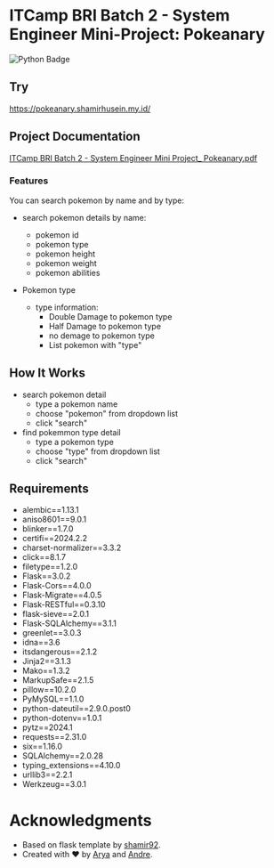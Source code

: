 # ITCamp BRI Batch 2 - System Engineer Mini-Project: Pokeanary

![Python Badge](https://img.shields.io/badge/Made%20with-Python-blue)

## Try
https://pokeanary.shamirhusein.my.id/

## Project Documentation
[ITCamp BRI Batch 2 - System Engineer Mini Project_ Pokeanary.pdf](https://github.com/andrewidianto12/mini-project/blob/main/ITCamp%20BRI%20Batch%202%20-%20System%20Engineer%20Mini%20Project_%20Pokeanary.pdf)

### Features
You can search pokemon by name and by type:
- search pokemon details by name:
  - pokemon id
  - pokemon type
  - pokemon height
  - pokemon weight
  - pokemon abilities
      
- Pokemon type
  - type information:
    - Double Damage to pokemon type 
    - Half Damage to pokemon type
    - no demage to pokemon type
    - List pokemon with "type"

## How It Works
- search pokemon detail
    - type a pokemon name
    - choose "pokemon" from dropdown list
    - click "search"
- find pokemmon type detail
    - type a pokemon type
    - choose "type" from dropdown list
    - click "search"

## Requirements

- alembic==1.13.1
- aniso8601==9.0.1
- blinker==1.7.0
- certifi==2024.2.2
- charset-normalizer==3.3.2
- click==8.1.7
- filetype==1.2.0
- Flask==3.0.2
- Flask-Cors==4.0.0
- Flask-Migrate==4.0.5
- Flask-RESTful==0.3.10
- flask-sieve==2.0.1
- Flask-SQLAlchemy==3.1.1
- greenlet==3.0.3
- idna==3.6
- itsdangerous==2.1.2
- Jinja2==3.1.3
- Mako==1.3.2
- MarkupSafe==2.1.5
- pillow==10.2.0
- PyMySQL==1.1.0
- python-dateutil==2.9.0.post0
- python-dotenv==1.0.1
- pytz==2024.1
- requests==2.31.0
- six==1.16.0
- SQLAlchemy==2.0.28
- typing_extensions==4.10.0
- urllib3==2.2.1
- Werkzeug==3.0.1

# Acknowledgments

- Based on flask template by [shamir92](https://github.com/shamir92/flask-template-venv).
- Created with ❤️ by [Arya](https://github.com/aryap-putra) and [Andre](https://github.com/andrewidianto12).
